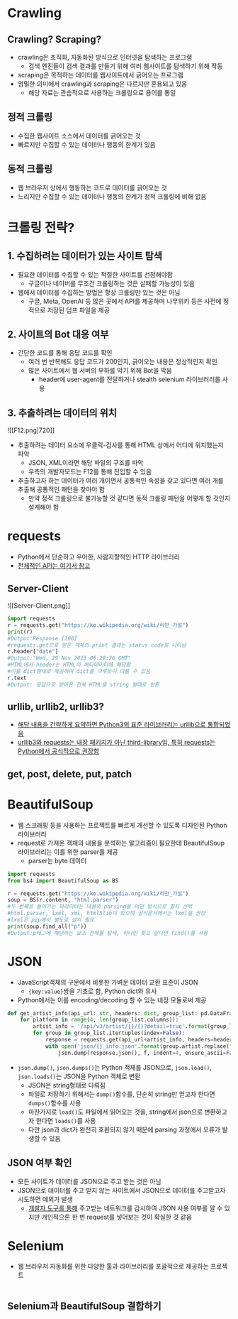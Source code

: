 # Crawling
## Crawling? Scraping?
- crawling은 조직화, 자동화된 방식으로 인터넷을 탐색하는 프로그램
	- 검색 엔진들이 검색 결과를 만들기 위해 여러 웹사이트를 탐색하기 위해 작동
- scraping은 목적하는 데이터를 웹사이트에서 긁어오는 프로그램
- 엄밀한 의미에서 crawling과 scraping은 다르지만 혼용되고 있음
	- 해당 자료는 관습적으로 사용하는 크롤링으로 용어를 통일
## 정적 크롤링
- 수집한 웹사이트 소스에서 데이터를 긁어오는 것
- 빠르지만 수집할 수 있는 데이터나 행동의 한계가 있음
## 동적 크롤링
- 웹 브라우저 상에서 행동하는 코드로 데이터를 긁어오는 것
- 느리지만 수집할 수 있는 데이터나 행동의 한계가 정적 크롤링에 비해 없음
# 크롤링 전략?
## 1. 수집하려는 데이터가 있는 사이트 탐색
- 필요한 데이터를 수집할 수 있는 적절한 사이트를 선정해야함
	- 구글이나 네이버를 무조건 크롤링하는 것은 실패할 가능성이 있음
- 웹에서 데이터를 수집하는 방법은 항상 크롤링만 있는 것은 아님
	- 구글, Meta, OpenAI 등 많은 곳에서 API를 제공하며 나무위키 등은 사전에 정적으로 저장된 덤프 파일을 제공
## 2. 사이트의 Bot 대응 여부
- 간단한 코드를 통해 응답 코드를 확인
	- 여러 번 반복해도 응답 코드가 200인지, 긁어오는 내용은 정상적인지 확인
	- 많은 사이트에서 웹 서버의 부하를 막기 위해 Bot을 막음
		- header에 user-agent를 전달하거나 stealth selenium 라이브러리를 사용
## 3. 추출하려는 데이터의 위치
![[F12.png|720]]
- 추출하려는 데이터 요소에 우클릭-검사를 통해 HTML 상에서 어디에 위치했는지 파악
	- JSON, XML이라면 해당 파일의 구조를 파악
	- 우측의 개발자모드는 F12를 통해 진입할 수 있음
- 추출하고자 하는 데이터가 여러 개이면서 공통적인 속성을 갖고 있다면 여러 개를 추출해 공통적인 패턴을 찾아야 함
	- 만약 정적 크롤링으로 불가능할 것 같다면 동적 크롤링 패턴을 어떻게 할 것인지 설계해야 함
# requests
- Python에서 단순하고 우아한, 사람지향적인 HTTP 라이브러리
- [전체적인 API는 여기서 참고](https://requests.readthedocs.io/en/latest/api/)
## Server-Client
![[Server-Client.png]]
```python
import requests
r = requests.get("https://ko.wikipedia.org/wiki/리만_가설")
print(r)
#Output:Response [200]
#requests.get으로 얻은 객체의 print 결과는 status code로 나타남
r.header["date"]
#Output:"Wed, 29 Nov 2023 06:29:26 GMT"
#HTML에서 header는 HTML의 메타데이터에 해당함
#이를 dict형태로 제공하며 dict를 다루듯이 다룰 수 있음
r.text
#Output: 응답으로 받아온 전체 HTML을 string 형태로 반환
```
## urllib, urllib2, urllib3?
- [해당 내용을 간략하게 요약하면 Python3의 표준 라이브러리는 urllib으로 통합되었음](https://stackoverflow.com/questions/2018026/what-are-the-differences-between-the-urllib-urllib2-urllib3-and-requests-modul)
- [urllib3와 requests는 내장 패키지가 아닌 third-library임, 특히 requests는 Python에서 공식적으로 권장함](https://docs.python.org/3/library/urllib.request.html)
## get, post, delete, put, patch
# BeautifulSoup
- 웹 스크래핑 등을 사용하는 프로젝트를 빠르게 개선할 수 있도록 디자인된 Python 라이브러리
- request로 가져온 객체의 내용을 분석하는 알고리즘이 필요한데 BeautifulSoup 라이브러리는 이를 위한 parser를 제공
	- parser는 byte 데이터
```python
import requests
from bs4 import BeautifulSoup as BS

r = requests.get("https://ko.wikipedia.org/wiki/리만_가설")
soup = BS(r.content, "html.parser")
#두 번째로 들어가는 파라미터는 내용의 parsing을 어떤 방식으로 할지 선택
#html.parser, lxml, xml, html5lib이 있으며 공식문서에서는 lxml을 권장
#lxml은 pip에서 별도로 설치 필요
print(soup.find_all("p"))
#Output:p태그에 해당하는 요소 전체를 탐색, 하나만 찾고 싶다면 find()를 사용
```
# JSON
- JavaScript객체의 구문에서 비롯한 가벼운 데이터 교환 표준이 JSON
	- `{key:value}`쌍을 기초로 함, Python dict와 유사
- Python에서는 이를 encoding/decoding 할 수 있는 내장 모듈로써 제공
```python
def get_artist_info(api_url: str, headers: dict, group_list: pd.DataFrame) -> None:
    for platform in range(4, len(group_list.columns)):
        artist_info = '/api/v3/artist/{}/{}?detail=true'.format(group_list.columns[platform][:-3], group[platform])
        for group in group_list.itertuples(index=False):
            response = requests.get(api_url+artist_info, headers=headers)
            with open('json/{}_info.json'.format(group.artist.replace(":","")),"w",encoding="UTF-8") as f:
                json.dump(response.json(), f, indent=4, ensure_ascii=False)
```
- `json.dump()`, `json.dumps()`는 Python 객체를 JSON으로, `json.load()`, `json.loads()`는 JSON을 Python 객체로 변환
	- JSON은 string형태로 다뤄짐
	- 파일로 저장하기 위해서는 `dump()`함수를, 단순히 string만 얻고자 한다면 `dumps()`함수를 사용
	- 마찬가지로 `load()`도 파일에서 읽어오는 것을, string에서 json으로 변환하고자 한다면 `loads()`를 사용
	- 다만 json과 dict가 완전히 호환되지 않기 때문에 parsing 과정에서 오류가 발생할 수 있음
## JSON 여부 확인
- 모든 사이트가 데이터를 JSON으로 주고 받는 것은 아님
- JSON으로 데이터를 주고 받지 않는 사이트에서 JSON으로 데이터를 주고받고자 시도하면 예외가 발생
	- [개발자 도구를 통해](https://stackoverflow.com/questions/27326573/how-to-find-the-link-for-json-data-of-a-certain-website) 주고받는 네트워크를 감시하여 JSON 사용 여부를 알 수 있지만 개인적으론 한 번 request를 넣어보는 것이 확실한 것 같음
# Selenium
- 웹 브라우저 자동화를 위한 다양한 툴과 라이브러리를 포괄적으로 제공하는 프로젝트
```

```
## Selenium과 BeautifulSoup 결합하기